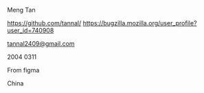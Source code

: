 




Meng Tan

https://github.com/tannal/
https://bugzilla.mozilla.org/user_profile?user_id=740908

tannal2409@gmail.com

2004 0311

From figma

China
